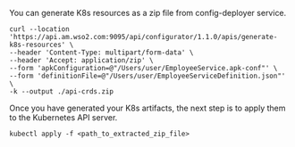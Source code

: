 You can generate K8s resources as a zip file from config-deployer service.

```
curl --location 'https://api.am.wso2.com:9095/api/configurator/1.1.0/apis/generate-k8s-resources' \
--header 'Content-Type: multipart/form-data' \
--header 'Accept: application/zip' \
--form 'apkConfiguration=@"/Users/user/EmployeeService.apk-conf"' \
--form 'definitionFile=@"/Users/user/EmployeeServiceDefinition.json"' \
-k --output ./api-crds.zip
```

Once you have generated your K8s artifacts, the next step is to apply them to the Kubernetes API server. 

```
kubectl apply -f <path_to_extracted_zip_file>
```